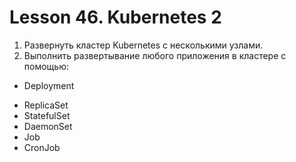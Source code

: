 # Lesson 46. Kubernetes 2

1. Развернуть кластер Kubernetes с несколькими узлами.
2. Выполнить развертывание любого приложения в кластере с помощью:
+ Deployment
- ReplicaSet
- StatefulSet
- DaemonSet
- Job
- CronJob 
